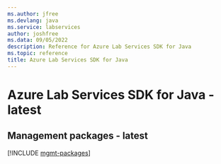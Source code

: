 ```yaml
---
ms.author: jfree
ms.devlang: java
ms.service: labservices
author: joshfree
ms.data: 09/05/2022
description: Reference for Azure Lab Services SDK for Java
ms.topic: reference
title: Azure Lab Services SDK for Java
---
```

# Azure Lab Services SDK for Java - latest

## Management packages - latest
[!INCLUDE [mgmt-packages](lab-services-mgmt-index.md)]
